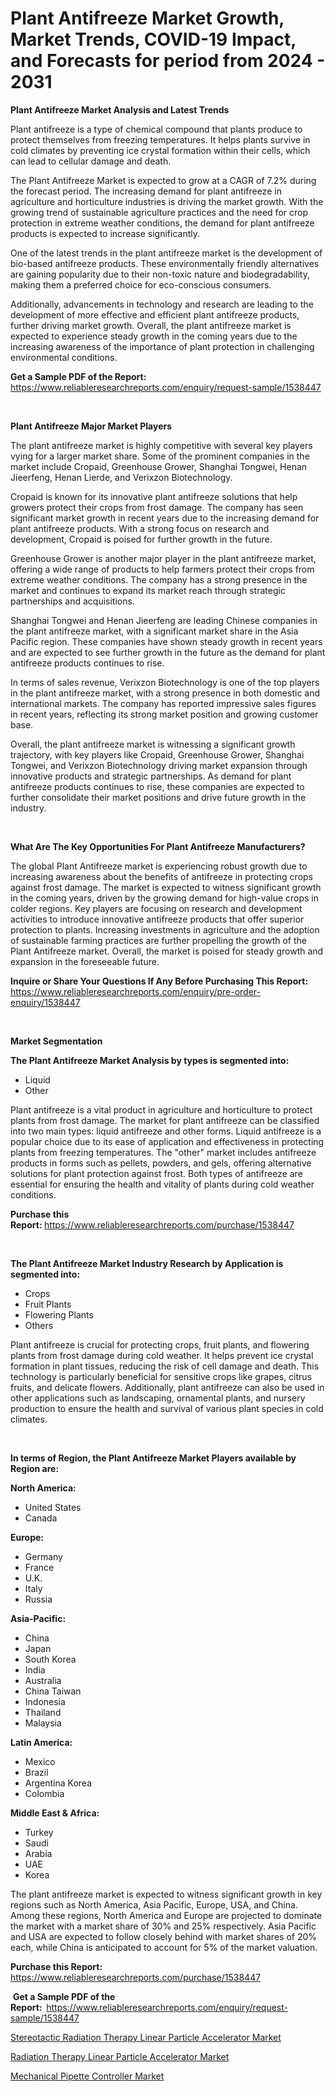 <p><h1>Plant Antifreeze Market Growth, Market Trends, COVID-19 Impact, and Forecasts for period from 2024 - 2031</h1></p><p><strong>Plant Antifreeze Market Analysis and Latest Trends</strong></p>
<p><p>Plant antifreeze is a type of chemical compound that plants produce to protect themselves from freezing temperatures. It helps plants survive in cold climates by preventing ice crystal formation within their cells, which can lead to cellular damage and death.</p><p>The Plant Antifreeze Market is expected to grow at a CAGR of 7.2% during the forecast period. The increasing demand for plant antifreeze in agriculture and horticulture industries is driving the market growth. With the growing trend of sustainable agriculture practices and the need for crop protection in extreme weather conditions, the demand for plant antifreeze products is expected to increase significantly.</p><p>One of the latest trends in the plant antifreeze market is the development of bio-based antifreeze products. These environmentally friendly alternatives are gaining popularity due to their non-toxic nature and biodegradability, making them a preferred choice for eco-conscious consumers.</p><p>Additionally, advancements in technology and research are leading to the development of more effective and efficient plant antifreeze products, further driving market growth. Overall, the plant antifreeze market is expected to experience steady growth in the coming years due to the increasing awareness of the importance of plant protection in challenging environmental conditions.</p></p>
<p><strong>Get a Sample PDF of the Report:&nbsp;</strong> <a href="https://www.reliableresearchreports.com/enquiry/request-sample/1538447">https://www.reliableresearchreports.com/enquiry/request-sample/1538447</a></p>
<p>&nbsp;</p>
<p><strong>Plant Antifreeze Major Market Players</strong></p>
<p><p>The plant antifreeze market is highly competitive with several key players vying for a larger market share. Some of the prominent companies in the market include Cropaid, Greenhouse Grower, Shanghai Tongwei, Henan Jieerfeng, Henan Lierde, and Verixzon Biotechnology.</p><p>Cropaid is known for its innovative plant antifreeze solutions that help growers protect their crops from frost damage. The company has seen significant market growth in recent years due to the increasing demand for plant antifreeze products. With a strong focus on research and development, Cropaid is poised for further growth in the future.</p><p>Greenhouse Grower is another major player in the plant antifreeze market, offering a wide range of products to help farmers protect their crops from extreme weather conditions. The company has a strong presence in the market and continues to expand its market reach through strategic partnerships and acquisitions.</p><p>Shanghai Tongwei and Henan Jieerfeng are leading Chinese companies in the plant antifreeze market, with a significant market share in the Asia Pacific region. These companies have shown steady growth in recent years and are expected to see further growth in the future as the demand for plant antifreeze products continues to rise.</p><p>In terms of sales revenue, Verixzon Biotechnology is one of the top players in the plant antifreeze market, with a strong presence in both domestic and international markets. The company has reported impressive sales figures in recent years, reflecting its strong market position and growing customer base.</p><p>Overall, the plant antifreeze market is witnessing a significant growth trajectory, with key players like Cropaid, Greenhouse Grower, Shanghai Tongwei, and Verixzon Biotechnology driving market expansion through innovative products and strategic partnerships. As demand for plant antifreeze products continues to rise, these companies are expected to further consolidate their market positions and drive future growth in the industry.</p></p>
<p>&nbsp;</p>
<p><strong>What Are The Key Opportunities For Plant Antifreeze Manufacturers?</strong></p>
<p><p>The global Plant Antifreeze market is experiencing robust growth due to increasing awareness about the benefits of antifreeze in protecting crops against frost damage. The market is expected to witness significant growth in the coming years, driven by the growing demand for high-value crops in colder regions. Key players are focusing on research and development activities to introduce innovative antifreeze products that offer superior protection to plants. Increasing investments in agriculture and the adoption of sustainable farming practices are further propelling the growth of the Plant Antifreeze market. Overall, the market is poised for steady growth and expansion in the foreseeable future.</p></p>
<p><strong>Inquire or Share Your Questions If Any Before Purchasing This Report:</strong> <a href="https://www.reliableresearchreports.com/enquiry/pre-order-enquiry/1538447">https://www.reliableresearchreports.com/enquiry/pre-order-enquiry/1538447</a></p>
<p>&nbsp;</p>
<p><strong>Market Segmentation</strong></p>
<p><strong>The Plant Antifreeze Market Analysis by types is segmented into:</strong></p>
<p><ul><li>Liquid</li><li>Other</li></ul></p>
<p><p>Plant antifreeze is a vital product in agriculture and horticulture to protect plants from frost damage. The market for plant antifreeze can be classified into two main types: liquid antifreeze and other forms. Liquid antifreeze is a popular choice due to its ease of application and effectiveness in protecting plants from freezing temperatures. The "other" market includes antifreeze products in forms such as pellets, powders, and gels, offering alternative solutions for plant protection against frost. Both types of antifreeze are essential for ensuring the health and vitality of plants during cold weather conditions.</p></p>
<p><strong>Purchase this Report:&nbsp;</strong><a href="https://www.reliableresearchreports.com/purchase/1538447">https://www.reliableresearchreports.com/purchase/1538447</a></p>
<p>&nbsp;</p>
<p><strong>The Plant Antifreeze Market Industry Research by Application is segmented into:</strong></p>
<p><ul><li>Crops</li><li>Fruit Plants</li><li>Flowering Plants</li><li>Others</li></ul></p>
<p><p>Plant antifreeze is crucial for protecting crops, fruit plants, and flowering plants from frost damage during cold weather. It helps prevent ice crystal formation in plant tissues, reducing the risk of cell damage and death. This technology is particularly beneficial for sensitive crops like grapes, citrus fruits, and delicate flowers. Additionally, plant antifreeze can also be used in other applications such as landscaping, ornamental plants, and nursery production to ensure the health and survival of various plant species in cold climates.</p></p>
<p>&nbsp;</p>
<p><strong>In terms of Region, the Plant Antifreeze Market Players available by Region are:</strong></p>
<p>
    <p> <strong> North America: </strong>
        <ul>
            <li>United States</li>
            <li>Canada</li>
        </ul>
        </p> 
    <p> <strong> Europe: </strong>
        <ul>
            <li>Germany</li>
            <li>France</li>
            <li>U.K.</li>
            <li>Italy</li>
            <li>Russia</li>
        </ul>
        </p> 
    <p> <strong> Asia-Pacific: </strong>
        <ul>
            <li>China</li>
            <li>Japan</li>
            <li>South Korea</li>
            <li>India</li>
            <li>Australia</li>
            <li>China Taiwan</li>
            <li>Indonesia</li>
            <li>Thailand</li>
            <li>Malaysia</li>
        </ul>
        </p> 
    <p> <strong> Latin America: </strong>
        <ul>
            <li>Mexico</li>
            <li>Brazil</li>
            <li>Argentina Korea</li>
            <li>Colombia</li>
        </ul>
        </p> 
    <p> <strong> Middle East & Africa: </strong>
        <ul>
            <li>Turkey</li>
            <li>Saudi</li>
            <li>Arabia</li>
            <li>UAE</li>
            <li>Korea</li>
        </ul>
    </p>
    </p>
<p><p>The plant antifreeze market is expected to witness significant growth in key regions such as North America, Asia Pacific, Europe, USA, and China. Among these regions, North America and Europe are projected to dominate the market with a market share of 30% and 25% respectively. Asia Pacific and USA are expected to follow closely behind with market shares of 20% each, while China is anticipated to account for 5% of the market valuation.</p></p>
<p><strong>Purchase this Report: </strong><a href="https://www.reliableresearchreports.com/purchase/1538447">https://www.reliableresearchreports.com/purchase/1538447</a></p>
<p>&nbsp;<strong>Get a Sample PDF of the Report:&nbsp;&nbsp;</strong><a href="https://www.reliableresearchreports.com/enquiry/request-sample/1538447">https://www.reliableresearchreports.com/enquiry/request-sample/1538447</a></p>
<p><strong></strong></p>
<p><p><a href="https://view.publitas.com/reportprime-1/stereotactic-radiation-therapy-linear-particle-accelerator-market-size-growth-outlook-from-2024-to-2031-projecting-at-markets-trends-analysis-by-application-regional-outlook-and-revenue/">Stereotactic Radiation Therapy Linear Particle Accelerator Market</a></p><p><a href="https://view.publitas.com/reportprime-1/radiation-therapy-linear-particle-accelerator-market-dynamics-2024-2031-also-about-its-market-trends-projections-and-opportunities/">Radiation Therapy Linear Particle Accelerator Market</a></p><p><a href="https://view.publitas.com/reportprime-1/mechanical-pipette-controller-market-growth-market-trends-covid-19-impact-and-forecasts-for-period-from-2024-2031/">Mechanical Pipette Controller Market</a></p></p>